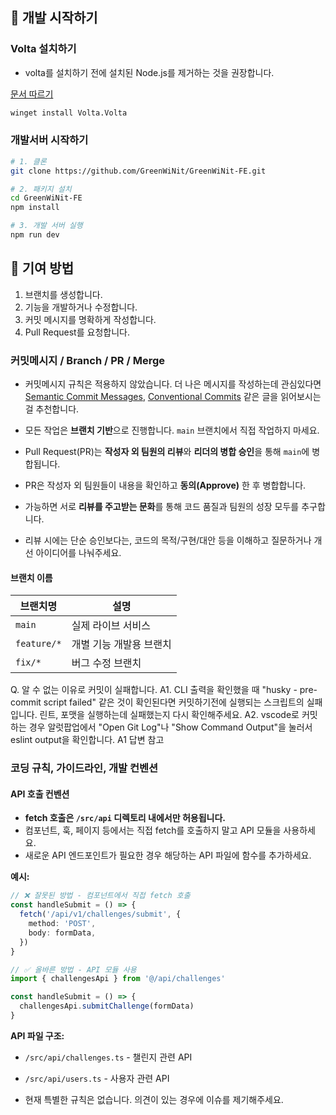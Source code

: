 ## 🚀 개발 시작하기

### Volta 설치하기

- volta를 설치하기 전에 설치된 Node.js를 제거하는 것을 권장합니다.

[문서 따르기](https://docs.volta.sh/guide/getting-started#windows-installation)

```bash
winget install Volta.Volta
```

### 개발서버 시작하기

```bash
# 1. 클론
git clone https://github.com/GreenWiNit/GreenWiNit-FE.git

# 2. 패키지 설치
cd GreenWiNit-FE
npm install

# 3. 개발 서버 실행
npm run dev
```

## 🤝 기여 방법

1. 브랜치를 생성합니다.
2. 기능을 개발하거나 수정합니다.
3. 커밋 메시지를 명확하게 작성합니다.
4. Pull Request를 요청합니다.

### 커밋메시지 / Branch / PR / Merge

- 커밋메시지 규칙은 적용하지 않았습니다. 더 나은 메시지를 작성하는데 관심있다면 [Semantic Commit Messages](https://gist.github.com/joshbuchea/6f47e86d2510bce28f8e7f42ae84c716), [Conventional Commits](https://www.conventionalcommits.org/ko) 같은 글을 읽어보시는 걸 추천합니다.

- 모든 작업은 **브랜치 기반**으로 진행합니다. `main` 브랜치에서 직접 작업하지 마세요.
- Pull Request(PR)는 **작성자 외 팀원의 리뷰**와 **리더의 병합 승인**을 통해 `main`에 병합됩니다.
- PR은 작성자 외 팀원들이 내용을 확인하고 **동의(Approve)** 한 후 병합합니다.
- 가능하면 서로 **리뷰를 주고받는 문화**를 통해 코드 품질과 팀원의 성장 모두를 추구합니다.
- 리뷰 시에는 단순 승인보다는, 코드의 목적/구현/대안 등을 이해하고 질문하거나 개선 아이디어를 나눠주세요.

#### 브랜치 이름

| 브랜치명    | 설명                    |
| ----------- | ----------------------- |
| `main`      | 실제 라이브 서비스      |
| `feature/*` | 개별 기능 개발용 브랜치 |
| `fix/*`     | 버그 수정 브랜치        |

Q. 알 수 없는 이유로 커밋이 실패합니다.
A1. CLI 출력을 확인했을 때 "husky - pre-commit script failed" 같은 것이 확인된다면 커밋하기전에 실행되는 스크립트의 실패입니다.
린트, 포맷을 실행하는데 실패했는지 다시 확인해주세요.
A2. vscode로 커밋하는 경우 알럿팝업에서 "Open Git Log"나 "Show Command Output"을 눌러서 eslint output을 확인합니다. A1 답변 참고

### 코딩 규칙, 가이드라인, 개발 컨벤션

#### API 호출 컨벤션

- **fetch 호출은 `/src/api` 디렉토리 내에서만 허용됩니다.**
- 컴포넌트, 훅, 페이지 등에서는 직접 fetch를 호출하지 말고 API 모듈을 사용하세요.
- 새로운 API 엔드포인트가 필요한 경우 해당하는 API 파일에 함수를 추가하세요.

**예시:**

```typescript
// ❌ 잘못된 방법 - 컴포넌트에서 직접 fetch 호출
const handleSubmit = () => {
  fetch('/api/v1/challenges/submit', {
    method: 'POST',
    body: formData,
  })
}

// ✅ 올바른 방법 - API 모듈 사용
import { challengesApi } from '@/api/challenges'

const handleSubmit = () => {
  challengesApi.submitChallenge(formData)
}
```

**API 파일 구조:**

- `/src/api/challenges.ts` - 챌린지 관련 API
- `/src/api/users.ts` - 사용자 관련 API

- 현재 특별한 규칙은 없습니다. 의견이 있는 경우에 이슈를 제기해주세요.
